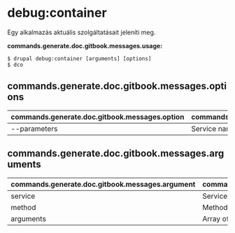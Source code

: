 # debug:container
Egy alkalmazás aktuális szolgáltatásait jeleníti meg.

**commands.generate.doc.gitbook.messages.usage:**
```
$ drupal debug:container [arguments] [options]
$ dco  
```

## commands.generate.doc.gitbook.messages.options
commands.generate.doc.gitbook.messages.option | commands.generate.doc.gitbook.messages.details
-------|-------------
--parameters | Service name.

## commands.generate.doc.gitbook.messages.arguments
commands.generate.doc.gitbook.messages.argument | commands.generate.doc.gitbook.messages.details
---------|-------------
service | Service name.
method | Method name.
arguments | Array of Arguments in CSV or JSON format.
